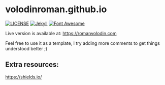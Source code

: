 # volodinroman.github.io
[![LICENSE](https://img.shields.io/badge/license-MIT-lightgrey.svg)](https://raw.githubusercontent.com/volodinroman/volodinroman.github.io/master/LICENSE.txt)
[![Jekyll](https://img.shields.io/badge/jekyll-%3E%3D%203.8.2-blue.svg)](https://jekyllrb.com/)
[![Font Awesome](https://img.shields.io/badge/font%20awesome-5.1.0-orange.svg)](https://fontawesome.com/)

Live version is available at: https://romanvolodin.com

Feel free to use it as a template, I try adding more comments to get things understood better ;)

Extra resources:
----------------

https://shields.io/
